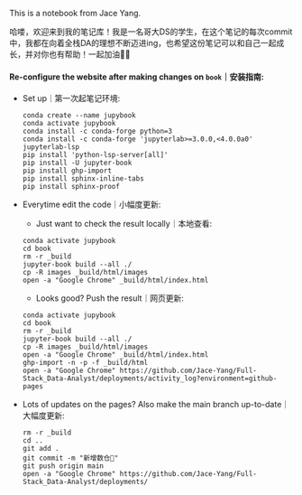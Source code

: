 This is a notebook from Jace Yang.

哈喽，欢迎来到我的笔记库！我是一名哥大DS的学生，在这个笔记的每次commit中，我都在向着全栈DA的理想不断迈进ing，也希望这份笔记可以和自己一起成长，并对你也有帮助！一起加油💪💪


#### Re-configure the website after making changes on `book`｜安装指南:


- Set up｜第一次起笔记环境:
    ```
    conda create --name jupybook
    conda activate jupybook
    conda install -c conda-forge python=3
    conda install -c conda-forge 'jupyterlab>=3.0.0,<4.0.0a0' jupyterlab-lsp
    pip install 'python-lsp-server[all]'
    pip install -U jupyter-book
    pip install ghp-import
    pip install sphinx-inline-tabs
    pip install sphinx-proof
    ```

- Everytime edit the code｜小幅度更新:

    - Just want to check the result locally｜本地查看:

    ```
    conda activate jupybook
    cd book
    rm -r _build
    jupyter-book build --all ./
    cp -R images _build/html/images
    open -a "Google Chrome" _build/html/index.html
    ```

    - Looks good? Push the result｜网页更新:

    ```
    conda activate jupybook
    cd book
    rm -r _build
    jupyter-book build --all ./
    cp -R images _build/html/images
    open -a "Google Chrome" _build/html/index.html
    ghp-import -n -p -f _build/html
    open -a "Google Chrome" https://github.com/Jace-Yang/Full-Stack_Data-Analyst/deployments/activity_log?environment=github-pages
    ```

- Lots of updates on the pages? Also make the main branch up-to-date｜大幅度更新:

    ```
    rm -r _build
    cd ..
    git add .
    git commit -m "新增数仓📒"
    git push origin main
    open -a "Google Chrome" https://github.com/Jace-Yang/Full-Stack_Data-Analyst/deployments/
    ```